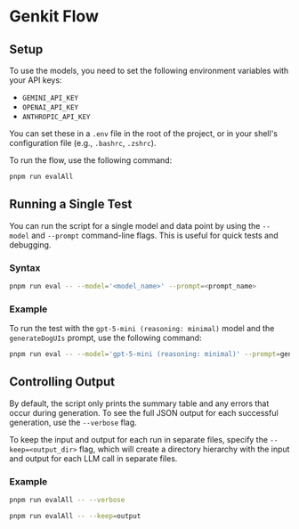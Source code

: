 # Genkit Flow

## Setup

To use the models, you need to set the following environment variables with your API keys:

- `GEMINI_API_KEY`
- `OPENAI_API_KEY`
- `ANTHROPIC_API_KEY`

You can set these in a `.env` file in the root of the project, or in your shell's configuration file (e.g., `.bashrc`, `.zshrc`).

To run the flow, use the following command:

```bash
pnpm run evalAll
```

## Running a Single Test

You can run the script for a single model and data point by using the `--model` and `--prompt` command-line flags. This is useful for quick tests and debugging.

### Syntax

```bash
pnpm run eval -- --model='<model_name>' --prompt=<prompt_name>
```

### Example

To run the test with the `gpt-5-mini (reasoning: minimal)` model and the `generateDogUIs` prompt, use the following command:

```bash
pnpm run eval -- --model='gpt-5-mini (reasoning: minimal)' --prompt=generateDogUIs
```

## Controlling Output

By default, the script only prints the summary table and any errors that occur during generation. To see the full JSON output for each successful generation, use the `--verbose` flag.

To keep the input and output for each run in separate files, specify the `--keep=<output_dir>` flag, which will create a directory hierarchy with the input and output for each LLM call in separate files.

### Example

```bash
pnpm run evalAll -- --verbose
```

```bash
pnpm run evalAll -- --keep=output
```
